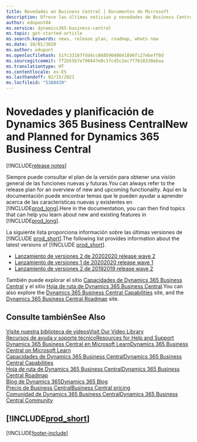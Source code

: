 ```yaml
---
title: Novedades en Business Central | Documentos de Microsoft
description: Ofrece las últimas noticias y novedades de Business Central.
author: edupont04
ms.service: dynamics365-business-central
ms.topic: get-started-article
ms.search.keywords: news, release plan, roadmap, whats new
ms.date: 10/01/2020
ms.author: edupont
ms.openlocfilehash: 51fc33167fdd4cc86859048041896fc27ebeff8d
ms.sourcegitcommit: ff2b55b7e790447e0c1fcd5c2ec7f7610338ebaa
ms.translationtype: HT
ms.contentlocale: es-ES
ms.lasthandoff: 02/15/2021
ms.locfileid: "5388439"
---
```

# <a name="new-and-planned-for-dynamics-365-business-central"></a><span data-ttu-id="c7e83-103">Novedades y planificación de Dynamics 365 Business Central</span><span class="sxs-lookup"><span data-stu-id="c7e83-103">New and Planned for Dynamics 365 Business Central</span></span>

[!INCLUDE[release notes](includes/release-notes.md)]

<span data-ttu-id="c7e83-104">Siempre puede consultar el plan de la versión para obtener una visión general de las funciones nuevas y futuras.</span><span class="sxs-lookup"><span data-stu-id="c7e83-104">You can always refer to the release plan for an overview of new and upcoming functionality.</span></span> <span data-ttu-id="c7e83-105">Aquí en la documentación puede encontrar temas que le pueden ayudar a aprender acerca de las características nuevas y existentes en [!INCLUDE[prod_long](includes/prod_long.md)].</span><span class="sxs-lookup"><span data-stu-id="c7e83-105">Here in the documentation, you can then find topics that can help you learn about new and existing features in [!INCLUDE[prod_long](includes/prod_long.md)].</span></span> 

<span data-ttu-id="c7e83-106">La siguiente lista proporciona información sobre las últimas versiones de [!INCLUDE [prod_short](includes/prod_short.md)].</span><span class="sxs-lookup"><span data-stu-id="c7e83-106">The following list provides information about the latest versions of [!INCLUDE [prod_short](includes/prod_short.md)].</span></span>  

* [<span data-ttu-id="c7e83-107">Lanzamiento de versiones 2 de 2020</span><span class="sxs-lookup"><span data-stu-id="c7e83-107">2020 release wave 2</span></span>](/dynamics365-release-plan/2020wave2/smb/dynamics365-business-central/planned-features)  
* [<span data-ttu-id="c7e83-108">Lanzamiento de versiones 1 de 2020</span><span class="sxs-lookup"><span data-stu-id="c7e83-108">2020 release wave 1</span></span>](/dynamics365-release-plan/2020wave1/dynamics365-business-central/planned-features)  
* [<span data-ttu-id="c7e83-109">Lanzamiento de versiones 2 de 2019</span><span class="sxs-lookup"><span data-stu-id="c7e83-109">2019 release wave 2</span></span>](/dynamics365-release-plan/2019wave2/dynamics365-business-central/planned-features)  

<span data-ttu-id="c7e83-110">También puede explorar el sitio [Capacidades de Dynamics 365 Business Central](https://dynamics.microsoft.com/business-central/capabilities/) y el sitio [Hoja de ruta de Dynamics 365 Business Central](https://dynamics.microsoft.com/roadmap/business-central/).</span><span class="sxs-lookup"><span data-stu-id="c7e83-110">You can also explore the [Dynamics 365 Business Central Capabilities](https://dynamics.microsoft.com/business-central/capabilities/) site, and the [Dynamics 365 Business Central Roadmap](https://dynamics.microsoft.com/roadmap/business-central/) site.</span></span>  

## <a name="see-also"></a><span data-ttu-id="c7e83-111">Consulte también</span><span class="sxs-lookup"><span data-stu-id="c7e83-111">See Also</span></span>

[<span data-ttu-id="c7e83-112">Visite nuestra biblioteca de vídeos</span><span class="sxs-lookup"><span data-stu-id="c7e83-112">Visit Our Video Library</span></span>](across-videos.md)  
[<span data-ttu-id="c7e83-113">Recursos de ayuda y soporte técnico</span><span class="sxs-lookup"><span data-stu-id="c7e83-113">Resources for Help and Support</span></span>](product-help-and-support.md)  
[<span data-ttu-id="c7e83-114">Dynamics 365 Business Central en Microsoft Learn</span><span class="sxs-lookup"><span data-stu-id="c7e83-114">Dynamics 365 Business Central on Microsoft Learn</span></span>](/learn/dynamics365/business-central?WT.mc_id=dyn365bc_landingpage-docs)  
[<span data-ttu-id="c7e83-115">Capacidades de Dynamics 365 Business Central</span><span class="sxs-lookup"><span data-stu-id="c7e83-115">Dynamics 365 Business Central Capabilities</span></span>](https://dynamics.microsoft.com/business-central/capabilities/)  
[<span data-ttu-id="c7e83-116">Hoja de ruta de Dynamics 365 Business Central</span><span class="sxs-lookup"><span data-stu-id="c7e83-116">Dynamics 365 Business Central Roadmap</span></span>](https://dynamics.microsoft.com/roadmap/business-central/)  
[<span data-ttu-id="c7e83-117">Blog de Dynamics 365</span><span class="sxs-lookup"><span data-stu-id="c7e83-117">Dynamics 365 Blog</span></span>](https://cloudblogs.microsoft.com/dynamics365/it/product/business-central/)  
[<span data-ttu-id="c7e83-118">Precio de Business Central</span><span class="sxs-lookup"><span data-stu-id="c7e83-118">Business Central pricing</span></span>](https://dynamics.microsoft.com/business-central/overview/#pricing)  
[<span data-ttu-id="c7e83-119">Comunidad de Dynamics 365 Business Central</span><span class="sxs-lookup"><span data-stu-id="c7e83-119">Dynamics 365 Business Central Community</span></span>](https://community.dynamics.com/business/)

## [!INCLUDE[prod_short](includes/free_trial_md.md)]


[!INCLUDE[footer-include](includes/footer-banner.md)]